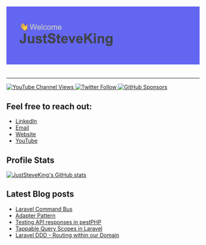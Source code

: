 <h1 align="center">

![JustSteveKing](./header.png)

</h1>

---


<p>
  <a href="https://www.youtube.com/c/JustSteveKing">
    <img alt="YouTube Channel Views" src="https://img.shields.io/youtube/channel/views/UCBnj7HfncAygGeyymgydZxQ?style=for-the-badge">
  </a>
  
  <a href="https://twitter.com/JustSteveKing">
    <img alt="Twitter Follow" src="https://img.shields.io/twitter/follow/JustSteveKing?color=%231DA1F2&style=for-the-badge">
  </a>

  <a href="https://github.com/sponsors/JustSteveKing">
    <img alt="GitHub Sponsors" src="https://img.shields.io/github/sponsors/JustSteveKing?style=for-the-badge">
  </a>
</p>


## Feel free to reach out:

- [LinkedIn](https://www.linkedin.com/in/steve-mcdougall/)
- [Email](mailto://juststevemcd@gmail.com)
- [Website](https://www.juststeveking.uk/)
- [YouTube](https://www.youtube.com/c/JustSteveKing)


## Profile Stats

[![JustSteveKing's GitHub stats](https://github-readme-stats.vercel.app/api?username=juststeveking)](https://github.com/anuraghazra/github-readme-stats)

## Latest Blog posts
<!-- BLOG-POST-LIST:START -->
- [Laravel Command Bus](https://www.juststeveking.uk/blog/laravel-command-bus)
- [Adapter Pattern](https://www.juststeveking.uk/blog/adapter-pattern)
- [Testing API responses in pestPHP](https://www.juststeveking.uk/blog/testing-api-responses-in-pest-php)
- [Tappable Query Scopes in Laravel](https://www.juststeveking.uk/blog/tappable-query-scopes-in-laravel)
- [Laravel DDD - Routing within our Domain](https://www.juststeveking.uk/blog/routing-within-our-domain)
<!-- BLOG-POST-LIST:END -->
